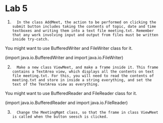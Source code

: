 # Lab 5

1.       In the class AddMeet, the action to be performed on clicking the submit button includes taking the contents of topic, date and time textboxes and writing them into a text file meeting.txt. Remember that any work involving input and output from files must be written inside try-catch.

You might want to use BufferedWriter and FileWriter class for it.

(import java.io.BufferedWriter and import java.io.FileWriter)

 

2.       Make a new class ViewMeet, and make a frame inside it. This frame contains a TextArea view, which displays all the contents on text file meeting.txt. For this, you will need to read the contents of meeting.txt and store in inside a string everything, and set the text of the TextArea view as everything.

You might want to use BufferedReader and FileReader class for it.

(import java.io.BufferedReader and import java.io.FileReader)

 

3.       Change the MeetingMgmt class, so that the frame in class ViewMeet is called when the button seesch is clicked.
